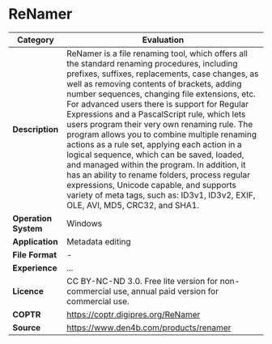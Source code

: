 # ReNamer

| Category | Evaluation |
| --- | --- |
| **Description**  | ReNamer is a file renaming tool, which offers all the standard renaming procedures, including prefixes, suffixes, replacements, case changes, as well as removing contents of brackets, adding number sequences, changing file extensions, etc. For advanced users there is support for Regular Expressions and a PascalScript rule, which lets users program their very own renaming rule. The program allows you to combine multiple renaming actions as a rule set, applying each action in a logical sequence, which can be saved, loaded, and managed within the program. In addition, it has an ability to rename folders, process regular expressions, Unicode capable, and supports variety of meta tags, such as: ID3v1, ID3v2, EXIF, OLE, AVI, MD5, CRC32, and SHA1. |
| **Operation System**  | Windows  |
| **Application**  | Metadata editing  |
| **File Format** | - |
| **Experience** | ... |
| **Licence** | CC BY-NC-ND 3.0. Free lite version for non-commercial use, annual paid version for commercial use. |
| **COPTR** | https://coptr.digipres.org/ReNamer |
| **Source** | 	https://www.den4b.com/products/renamer |
